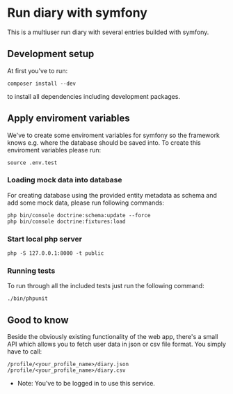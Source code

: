 # Run diary with symfony

This is a multiuser run diary with several entries builded with symfony.

## Development setup 
At first you've to run: 
```
composer install --dev
```
to install all dependencies including development packages.


## Apply enviroment variables
We've to create some enviroment variables for symfony so the framework knows e.g. where the database should be saved into. To create this enviroment variables please run: 
```
source .env.test
```
### Loading mock data into database
For creating database using the provided entity metadata as schema and add some mock data, please run following commands: 
```
php bin/console doctrine:schema:update --force
php bin/console doctrine:fixtures:load  
```

### Start local php server
```
php -S 127.0.0.1:8000 -t public
```

### Running tests
To run through all the included tests just run the following command:
```
./bin/phpunit
```
## Good to know
Beside the obviously existing functionality of the web app, there's a small API which allows you to fetch user data in json or csv file format.
You simply have to call:
```
/profile/<your_profile_name>/diary.json
/profile/<your_profile_name>/diary.csv
```
- Note: You've to be logged in to use this service.
